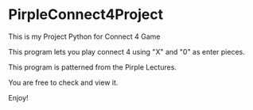 # PirpleConnect4Project

This is my Project Python for Connect 4 Game

This program lets you play connect 4 using "X" and "0" as enter pieces.

This program is patterned from the Pirple Lectures.

You are free to check and view it.

Enjoy!
